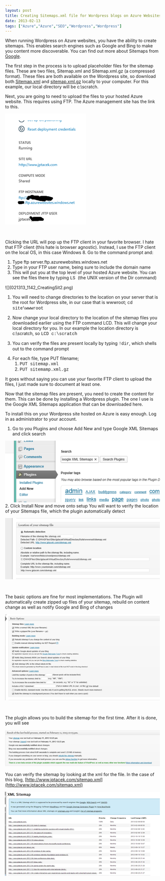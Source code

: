 ```yaml
---
layout: post
title: Creating Sitemaps.xml file for Wordpress blogs on Azure Websites
date: 2013-02-13
tags: ["Azure","Azure","SEO","Wordpress","Wordpress"]
---
```


When running Wordpress on Azure websites, you have the ability to create sitemaps. This enables search engines such as Google and Bing to make you content more discoverable. You can find out more about Sitemaps from [Google](http://support.google.com/webmasters/bin/answer.py?hl=en&answer=156184).

The first step in the process is to upload placeholder files for the sitemap files. These are two files, Sitemap.xml and Sitemap.xml.gz (a compressed format). These files are both available on the Wordpress site, so download both [Sitemap.xml](http://www.wp-starter.com/wp-content/uploads/sitemap/sitemap.xml) and [sitemap.xml.gz](http://www.wp-starter.com/wp-content/uploads/sitemap/sitemap.xml.gz) locally to your computer. For this example, our local directory will be c:\scratch.

Next, you are going to need to upload the files to your hosted Azure website. This requires using FTP. The Azure management site has the link to this.

![](021313_1142_CreatingSit1.png)

&nbsp;

Clicking the URL will pop up the FTP client in your favorite browser. I hate that FTP client (this hate is browser agnostic). Instead, I use the FTP client on the local OS, in this case Windows 8\. Go to the command prompt and:

1.  Type ftp server.ftp.azurewebsites.windows.net
2.  Type in your FTP user name, being sure to include the domain name
3.  This will put you at the top level of your hosted Azure website. You can see the files there by typing <span style="font-family: Courier New;">LS </span>(the UNIX version of the Dir command)<span style="font-family: Courier New;">
</span>
![](021313_1142_CreatingSit2.png)

1.  You will need to change directories to the location on your server that is the root for Wordpress site, in our case that is wwwroot; <span style="font-family: Courier New;">cd site\wwwroot</span>
2.  Now change your local directory to the location of the sitemap files you downloaded earlier using the FTP command LCD. This will change your local directory for you. In our example the location directory is c:\scratch, so <span style="font-family: Courier New;">LCD c:\scratch</span>
3.  You can verify the files are present locally by typing <span style="font-family: Courier New;">!dir</span>, which shells out to the command prompt
4.  <div>For each file, type PUT filename;</div>

    1.  <span style="font-family: Courier New;">PUT sitemap.xml</span>
    2.  <span style="font-family: Courier New;">PUT sitemamp.xml.gz
</span>
It goes without saying you can use your favorite FTP client to upload the files, I just made sure to document at least one.

Now that the sitemap files are present, you need to create the content for them. This can be done by installing a Wordpress plugin. The one I use is the Google XML Sitemaps application that can be downloaded here.

To install this on your Wordpress site hosted on Azure is easy enough. Log in as administrator to your account.

1.  <div>Go to you Plugins and choose Add New and type Google XML Sitemaps and click search</div>
![](021313_1142_CreatingSit3.png)
2.  Click Install Now and move onto setup
You will want to verify the location of your Sitemaps file, which the plugin automatically detect

![](021313_1142_CreatingSit4.png)

&nbsp;

The basic options are fine for most implementations. The Plugin will automatically create zipped up files of your sitemap, rebuild on content change as well as notify Google and Bing of changes

![](021313_1142_CreatingSit5.png)

&nbsp;

The plugin allows you to build the sitemap for the first time. After it is done, you will see

![](021313_1142_CreatingSit6.png)

You can verify the sitemap by looking at the xml for the file. In the case of this blog, [http://www.jptacek.com/sitemap.xml](http://www.jptacek.com/sitemap.xml)

![](021313_1142_CreatingSit7.png)

&nbsp;

&nbsp;